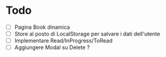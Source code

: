 # Todo

- [ ] Pagina Book dinamica
- [ ] Store al posto di LocalStorage per salvare i dati dell'utente
- [ ] Implementare Read/InProgress/ToRead
- [ ] Aggiungere Modal su Delete ?
